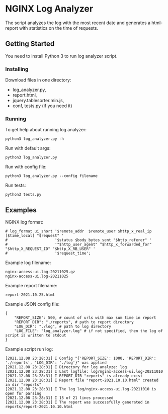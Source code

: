 # NGINX Log Analyzer

The script analyzes the log with the most recent date and generates a html-report with statistics on the time of requests.

## Getting Started

You need to install Python 3 to run log analyzer script.

### Installing

Download files in one directory:
* log_analyzer.py, 
* report.html, 
* jquery.tablesorter.min.js,
* conf, tests.py (if you need it)

### Running

To get help about running log analyzer: 
```
python3 log_analyzer.py -h
```
Run with default args:
```
python3 log_analyzer.py
```
Run with config file:
```
python3 log_analyzer.py --config filename
```
Run tests:
```
python3 tests.py
```

## Examples

NGINX log format:
```
# log_format ui_short '$remote_addr  $remote_user $http_x_real_ip [$time_local] "$request" '
#                     '$status $body_bytes_sent "$http_referer" '
#                     '"$http_user_agent" "$http_x_forwarded_for" "$http_X_REQUEST_ID" "$http_X_RB_USER" '
#                     '$request_time';
```
Example log filename: 
```
nginx-access-ui.log-20211025.gz
nginx-access-ui.log-20211025
```
Example report filename:
```
report-2021.10.25.html
```
Example JSON config file:
```
{
    "REPORT_SIZE": 500, # count of urls with max sum time in report
    "REPORT_DIR": "./reports", # path to report directory
    "LOG_DIR": "./log", # path to log directory
    "LOG_FILE": "log_analyzer.log" # if not specified, then the log of script is written to stdout
}
```
Example script run log:
```
[2021.12.08 23:28:31] I Config "{'REPORT_SIZE': 1000, 'REPORT_DIR': './reports', 'LOG_DIR': './log'}" was applied
[2021.12.08 23:28:31] I Directory for log analyze: log
[2021.12.08 23:28:31] I Last logfile: log/nginx-access-ui.log-20211010
[2021.12.08 23:28:31] I REPORT_DIR "reports" is already exist
[2021.12.08 23:28:31] I Report file "report-2021.10.10.html" created in dir "reports"
[2021.12.08 23:28:31] I The log log/nginx-access-ui.log-20211010 is open for parsing
[2021.12.08 23:28:31] I 15 of 21 lines processed
[2021.12.08 23:28:31] I The report was successfully generated in reports/report-2021.10.10.html
```


